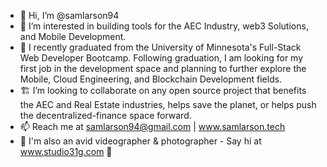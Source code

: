 - 👋 Hi, I’m @samlarson94
- 👀 I’m interested in building tools for the AEC Industry, web3 Solutions, and Mobile Development. 
- 🌱 I recently graduated from the University of Minnesota's Full-Stack Web Developer Bootcamp.  Following graduation, I am looking for my first job in the development space and planning to further explore the Mobile, Cloud Engineering, and Blockchain Development fields.
- 🏗️ I’m looking to collaborate on any open source project that benefits the AEC and Real Estate industries, helps save the planet, or helps push the decentralized-finance space forward. 
- 📫 Reach me at samlarson94@gmail.com | www.samlarson.tech
- 🎥 I'm also an avid videographer & photographer - Say hi at www.studio31g.com 👋

<!---
samlarson94/samlarson94 is a ✨ special ✨ repository because its `README.md` (this file) appears on your GitHub profile.
You can click the Preview link to take a look at your changes.
--->
